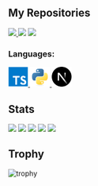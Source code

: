 ## My Repositories

<p align="left">
<a href="https://github.com/uta-s-dao">
    <img height="20" src="https://komarev.com/ghpvc/?username=uta-s-dao&color=orange" />
</a>
<a href="https://github.com/uta-s-dao/OpenLive"><img src="https://img.shields.io/badge/HP-Openlive-ff9966"/></a>
<a href="https://github.com/uta-s-dao/x-post-analyzer"><img src="https://img.shields.io/badge/HP-x post analyzer-ff9966"/></a>
</p>

<h3 align="left">Languages:</h3>
<p align="left">
    <a href="https://typescript.org" target="_blank" rel="noreferrer"> <img src="https://raw.githubusercontent.com/devicons/devicon/master/icons/typescript/typescript-original.svg" alt="typescript" width="40" height="40"/> </a>
  <a href="https://www.python.org" target="_blank" rel="noreferrer"> <img src="https://raw.githubusercontent.com/devicons/devicon/master/icons/python/python-original.svg" alt="python" width="40" height="40"/> </a>
  <a href="https://nextjs.org/" target="_blank" rel="noreferrer"><img src="https://raw.githubusercontent.com/devicons/devicon/master/icons/nextjs/nextjs-original.svg" alt="Next.js" width="40" height="40"/></a>
</p>

## Stats
![](http://github-profile-summary-cards.vercel.app/api/cards/profile-details?username=uta-s-dao&theme=calm)
![](http://github-profile-summary-cards.vercel.app/api/cards/stats?username=uta-s-dao&theme=calm)
![](http://github-profile-summary-cards.vercel.app/api/cards/productive-time?username=uta-s-dao&theme=calm&utcOffset=8)
![](http://github-profile-summary-cards.vercel.app/api/cards/repos-per-language?username=uta-s-dao&theme=calm)
![](http://github-profile-summary-cards.vercel.app/api/cards/most-commit-language?username=uta-s-dao&theme=calm)

## Trophy
![trophy](https://github-profile-trophy.vercel.app/?username=uta-s-dao&theme=calm)






<!--
**Tsubasa-2005/Tsubasa-2005** is a ✨ _special_ ✨ repository because its `README.md` (this file) appears on your GitHub profile.

Here are some ideas to get you started:

- 🔭 I’m currently working on ...
- 🌱 I’m currently learning ...
- 👯 I’m looking to collaborate on ...
- 🤔 I’m looking for help with ...
- 💬 Ask me about ...
- 📫 How to reach me: ...
- 😄 Pronouns: ...
- ⚡ Fun fact: ...
-->
